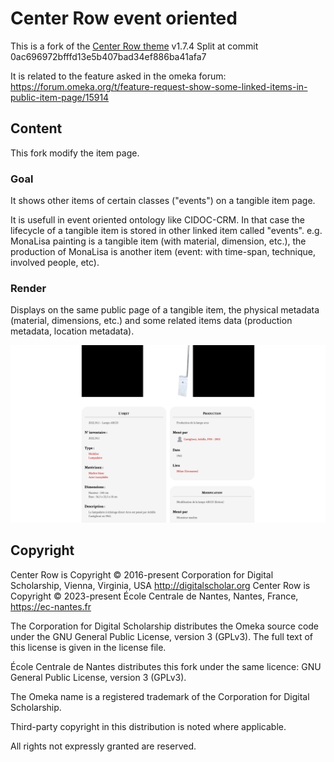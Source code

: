 # Center Row event oriented

This is a fork of the [Center Row theme](https://github.com/omeka-s-themes/centerrow) v1.7.4
Split at commit 0ac696972bfffd13e5b407bad34ef886ba41afa7

It is related to the feature asked in the omeka forum: https://forum.omeka.org/t/feature-request-show-some-linked-items-in-public-item-page/15914

## Content
This fork modify the item page.

### Goal
It shows other items of certain classes ("events") on a tangible item page.

It is usefull in event oriented ontology like CIDOC-CRM. 
In that case the lifecycle of a tangible item is stored in other linked item called "events".
e.g. MonaLisa painting is a tangible item (with material, dimension, etc.), the production of MonaLisa is another item (event: with time-span, technique, involved people, etc).

### Render

Displays on the same public page of a tangible item, the physical metadata (material, dimensions, etc.) 
and some related items data (production metadata, location metadata).

![screenshot render](screenshot.png)




## Copyright
Center Row is Copyright © 2016-present Corporation for Digital Scholarship, Vienna, Virginia, USA http://digitalscholar.org
Center Row is Copyright © 2023-present École Centrale de Nantes, Nantes, France, https://ec-nantes.fr

The Corporation for Digital Scholarship distributes the Omeka source code
under the GNU General Public License, version 3 (GPLv3). The full text
of this license is given in the license file.

École Centrale de Nantes distributes this fork under the same licence: GNU General Public License, version 3 (GPLv3). 

The Omeka name is a registered trademark of the Corporation for Digital Scholarship.

Third-party copyright in this distribution is noted where applicable.

All rights not expressly granted are reserved.
